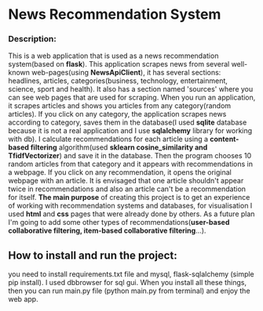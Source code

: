 
# News Recommendation System

### Description:

This is a web application that is used as a news recommendation system(based on **flask**). This application scrapes news from several well-known web-pages(using **NewsApiClient**), it has several sections: headlines, articles, categories(business, technology, entertainment, science, sport and health). It also has a section named 'sources' where you can see web pages that are used for scraping. When you run an application, it scrapes articles and shows you articles from any category(random articles). If you click on any category, the application scrapes news according to category, saves them in the database(I used **sqlite** database because it is not a real application and I use **sqlalchemy** library for working with db). I calculate recommendations for each article using a **content-based filtering** algorithm(used **sklearn cosine_similarity and TfidfVectorizer**) and save it in the database. Then the program chooses 10 random articles from that category and it appears with recommendations in a webpage. If you click on any recommendation, it opens the original webpage with an article. It is envisaged that one article shouldn't appear twice in recommendations and also an article can't be a recommendation for itself. **The main purpose** of creating this project is to get an experience of working with recommendation systems and databases, for visualisation I used **html** and **css** pages that were already done by others. As a future plan I'm going to add some other types of recommendations(**user-based collaborative filtering, item-based collaborative filtering**...).

## How to install and run the project:

you need to install requirements.txt file and mysql, flask-sqlalchemy (simple pip install). I used dbbrowser for sql gui. When you install all these things, then you can run main.py file (python main.py from terminal) and enjoy the web app.
